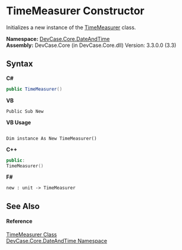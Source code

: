# TimeMeasurer Constructor 
 

Initializes a new instance of the <a href="T_DevCase_Core_DateAndTime_TimeMeasurer">TimeMeasurer</a> class.

**Namespace:**&nbsp;<a href="N_DevCase_Core_DateAndTime">DevCase.Core.DateAndTime</a><br />**Assembly:**&nbsp;DevCase.Core (in DevCase.Core.dll) Version: 3.3.0.0 (3.3)

## Syntax

**C#**<br />
``` C#
public TimeMeasurer()
```

**VB**<br />
``` VB
Public Sub New
```

**VB Usage**<br />
``` VB Usage

Dim instance As New TimeMeasurer()
```

**C++**<br />
``` C++
public:
TimeMeasurer()
```

**F#**<br />
``` F#
new : unit -> TimeMeasurer
```


## See Also


#### Reference
<a href="T_DevCase_Core_DateAndTime_TimeMeasurer">TimeMeasurer Class</a><br /><a href="N_DevCase_Core_DateAndTime">DevCase.Core.DateAndTime Namespace</a><br />